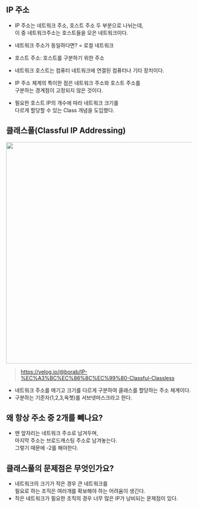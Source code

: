 ## IP 주소 
- IP 주소는 네트워크 주소, 호스트 주소 두 부분으로 나뉘는데, <br>
이 중 네트워크주소는 호스트들을 모은 네트워크이다. <br>

- 네트워크 주소가 동일하다면? = 로컬 네트워크 <br>
- 호스트 주소: 호스트를 구분하기 위한 주소 <br>

- 네트워크 호스트는 컴퓨터 네트워크에 연결된 컴퓨터나 기타 장치이다. <br>
- IP 주소 체계의 특이한 점은 네트워크 주소와 호스트 주소를 <br>
구분하는 경계점이 고정되지 않은 것이다. <br>

- 필요한 호스트 IP의 개수에 따라 네트워크 크기를 <br>
다르게 할당할 수 있는 Class 개념을 도입했다. <br>

## 클래스풀(Classful IP Addressing)
<img src="https://github.com/user-attachments/assets/dbd00ba2-f4d0-47d5-a756-0466d236d7f9" width="600"/><br>
> https://velog.io/@borab/IP-%EC%A3%BC%EC%86%8C%EC%99%80-Classful-Classless
- 네트워크 주소를 메기고 크기를 다르게 구분하여 클래스를 할당하는 주소 체계이다.
- 구분하는 기준자(1,2,3,옥쳇)를 서브넷마스크라고 한다.

## 왜 항상 주소 중 2개를 빼나요?
- 맨 앞자리는 네트워크 주소로 남겨두며, <br>
마지막 주소는 브로드캐스팅 주소로 남겨놓는다. <br>
그렇기 때문에 -2를 해야한다. <br>

## 클래스풀의 문제점은 무엇인가요?
- 네트워크의 크기가 작은 경우 큰 네트워크를 <br>
필요로 하는 조직은 여러개를 확보해야 하는 어려움이 생긴다. <br>
- 작은 네트워크가 필요한 조직의 경우 너무 많은 IP가 낭비되는 문제점이 있다. <br>

